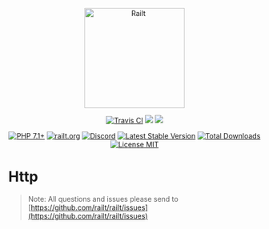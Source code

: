 <p align="center">
    <img src="https://railt.org/images/logo-dark.svg" width="200" alt="Railt" />
</p>
<p align="center">
    <a href="https://travis-ci.org/railt/http"><img src="https://travis-ci.org/railt/http.svg?branch=1.4.x" alt="Travis CI" /></a>
    <a href="https://codeclimate.com/github/railt/http/test_coverage"><img src="https://api.codeclimate.com/v1/badges/a27f5b23f91da0ecaa33/test_coverage" /></a>
    <a href="https://codeclimate.com/github/railt/http/maintainability"><img src="https://api.codeclimate.com/v1/badges/a27f5b23f91da0ecaa33/maintainability" /></a>
</p>
<p align="center">
    <a href="https://packagist.org/packages/railt/http"><img src="https://img.shields.io/badge/PHP-7.1+-6f4ca5.svg" alt="PHP 7.1+"></a>
    <a href="https://railt.org"><img src="https://img.shields.io/badge/official-site-6f4ca5.svg" alt="railt.org"></a>
    <a href="https://discord.gg/ND7SpD4"><img src="https://img.shields.io/badge/discord-chat-6f4ca5.svg" alt="Discord"></a>
    <a href="https://packagist.org/packages/railt/http"><img src="https://poser.pugx.org/railt/http/version" alt="Latest Stable Version"></a>
    <a href="https://packagist.org/packages/railt/http"><img src="https://poser.pugx.org/railt/http/downloads" alt="Total Downloads"></a>
    <a href="https://raw.githubusercontent.com/railt/http/1.4.x/LICENSE.md"><img src="https://poser.pugx.org/railt/http/license" alt="License MIT"></a>
</p>

# Http

> Note: All questions and issues please send 
to [https://github.com/railt/railt/issues](https://github.com/railt/railt/issues)


